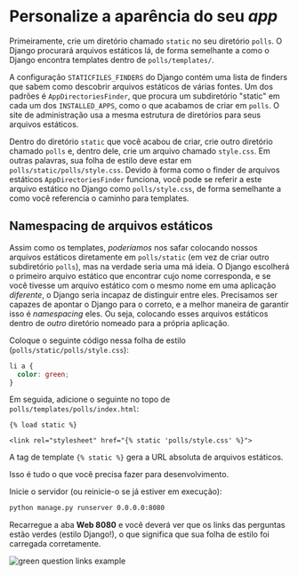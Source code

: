 # Personalize a aparência do seu _app_

Primeiramente, crie um diretório chamado `static` no seu diretório `polls`. O Django procurará arquivos estáticos lá, de forma semelhante a como o Django encontra templates dentro de `polls/templates/`.

A configuração `STATICFILES_FINDERS` do Django contém uma lista de finders que sabem como descobrir arquivos estáticos de várias fontes. Um dos padrões é `AppDirectoriesFinder`, que procura um subdiretório "static" em cada um dos `INSTALLED_APPS`, como o que acabamos de criar em `polls`. O site de administração usa a mesma estrutura de diretórios para seus arquivos estáticos.

Dentro do diretório `static` que você acabou de criar, crie outro diretório chamado `polls` e, dentro dele, crie um arquivo chamado `style.css`. Em outras palavras, sua folha de estilo deve estar em `polls/static/polls/style.css`. Devido à forma como o finder de arquivos estáticos `AppDirectoriesFinder` funciona, você pode se referir a este arquivo estático no Django como `polls/style.css`, de forma semelhante a como você referencia o caminho para templates.

## Namespacing de arquivos estáticos

Assim como os templates, _poderíamos_ nos safar colocando nossos arquivos estáticos diretamente em `polls/static` (em vez de criar outro subdiretório `polls`), mas na verdade seria uma má ideia. O Django escolherá o primeiro arquivo estático que encontrar cujo nome corresponda, e se você tivesse um arquivo estático com o mesmo nome em uma aplicação _diferente_, o Django seria incapaz de distinguir entre eles. Precisamos ser capazes de apontar o Django para o correto, e a melhor maneira de garantir isso é _namespacing_ eles. Ou seja, colocando esses arquivos estáticos dentro de _outro_ diretório nomeado para a própria aplicação.

Coloque o seguinte código nessa folha de estilo (`polls/static/polls/style.css`):

```css
li a {
  color: green;
}
```

Em seguida, adicione o seguinte no topo de `polls/templates/polls/index.html`:

```html+django
{% load static %}

<link rel="stylesheet" href="{% static 'polls/style.css' %}">
```

A tag de template `{% static %}` gera a URL absoluta de arquivos estáticos.

Isso é tudo o que você precisa fazer para desenvolvimento.

Inicie o servidor (ou reinicie-o se já estiver em execução):

```bash
python manage.py runserver 0.0.0.0:8080
```

Recarregue a aba **Web 8080** e você deverá ver que os links das perguntas estão verdes (estilo Django!), o que significa que sua folha de estilo foi carregada corretamente.

![green question links example](../assets/20230908-15-29-11-ztyI1umP.png)
